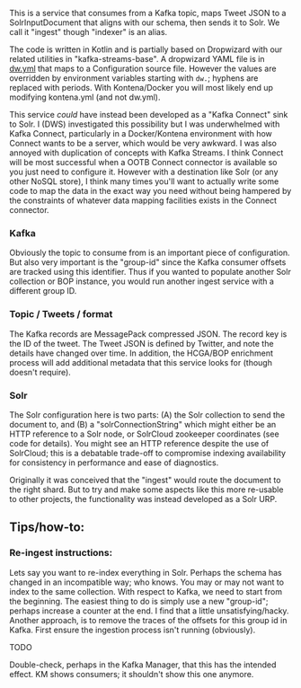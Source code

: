 This is a service that consumes from a Kafka topic,
maps Tweet JSON to a SolrInputDocument that aligns with our schema, then
sends it to Solr.  We call it "ingest" though "indexer" is an alias.

The code is written in Kotlin and is partially based on Dropwizard with
our related utilities in "kafka-streams-base".  A dropwizard YAML file
is in [dw.yml](src/main/resources/dw.yml) that maps to a Configuration
source file.  However the values are overridden by environment variables
starting with `dw.`; hyphens are replaced with periods. With
Kontena/Docker you will most likely end up modifying kontena.yml
(and not dw.yml).

This service _could_ have instead been developed as a "Kafka Connect"
 sink to Solr.  I (DWS) investigated this possibility but I was underwhelmed
 with Kafka Connect, particularly in a Docker/Kontena environment with how
 Connect wants to be a server, which would be very awkward. I was also
 annoyed with duplication of concepts with Kafka Streams.
 I think Connect will be most successful when a OOTB Connect connector is
 available so you just need to configure it.  However with a destination
 like Solr (or any other NoSQL store), I think many times you'll
 want to actually write some code to map the data in the exact way
 you need without being hampered by the constraints of whatever data mapping
 facilities exists in the Connect connector.

### Kafka

Obviously the topic to consume from is an important piece of configuration.
But also very important is the "group-id" since the Kafka consumer offsets
are tracked using this identifier.  Thus if you wanted to populate another
Solr collection or BOP instance, you would run another ingest service with
a different group ID.

### Topic / Tweets / format

The Kafka records are MessagePack compressed JSON.  The record key is the
ID of the tweet.  The Tweet JSON is defined by Twitter, and note the
details have changed over time.  In addition, the HCGA/BOP enrichment
process will add additional metadata that this service looks for
(though doesn't require).

### Solr

The Solr configuration here is two parts: (A) the Solr collection to
send the document to, and (B) a "solrConnectionString"
which might either be an HTTP reference to a Solr node, or SolrCloud
zookeeper coordinates (see code for details).
You might see an HTTP reference despite the use
of SolrCloud; this is a debatable trade-off to compromise indexing
availability for consistency in performance and ease of diagnostics.

Originally it was conceived that the "ingest" would route the document to
the right shard.  But to try and make some aspects like this more re-usable
to other projects, the functionality was instead developed as a Solr URP.

## Tips/how-to:

### Re-ingest instructions:

Lets say you want to re-index everything in Solr. Perhaps the schema has
changed in an incompatible way; who knows.  You may or may not
want to index to the same collection.  With respect to Kafka, we need
to start from the beginning.  The easiest thing to do is
simply use a new "group-id"; perhaps increase a counter at the end.
I find that a little unsatisfying/hacky.  Another approach, is to remove the
traces of the offsets for this group id in Kafka.
First ensure the ingestion process isn't running (obviously).

TODO

Double-check, perhaps in the Kafka Manager, that this has the intended
effect.  KM shows consumers; it shouldn't show this one anymore.